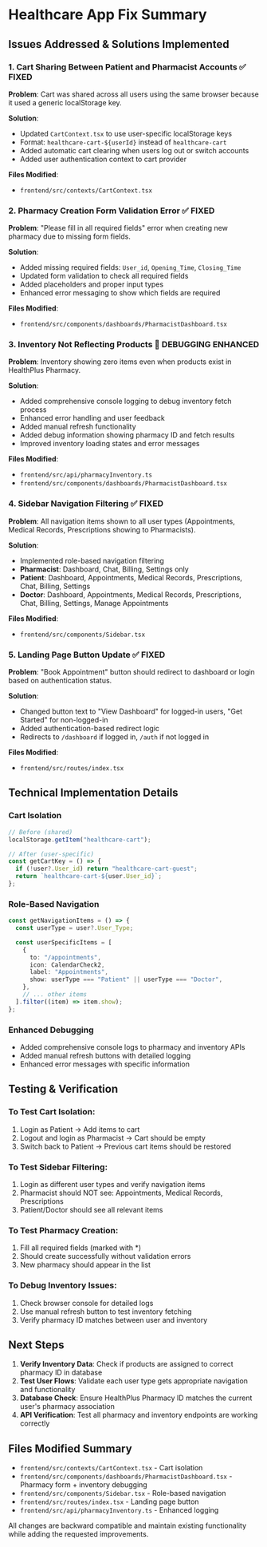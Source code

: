 # Healthcare App Fix Summary

## Issues Addressed & Solutions Implemented

### 1. **Cart Sharing Between Patient and Pharmacist Accounts** ✅ FIXED

**Problem**: Cart was shared across all users using the same browser because it used a generic localStorage key.

**Solution**:

- Updated `CartContext.tsx` to use user-specific localStorage keys
- Format: `healthcare-cart-${userId}` instead of `healthcare-cart`
- Added automatic cart clearing when users log out or switch accounts
- Added user authentication context to cart provider

**Files Modified**:

- `frontend/src/contexts/CartContext.tsx` 

### 2. **Pharmacy Creation Form Validation Error** ✅ FIXED

**Problem**: "Please fill in all required fields" error when creating new pharmacy due to missing form fields.

**Solution**:

- Added missing required fields: `User_id`, `Opening_Time`, `Closing_Time`
- Updated form validation to check all required fields
- Added placeholders and proper input types
- Enhanced error messaging to show which fields are required

**Files Modified**:

- `frontend/src/components/dashboards/PharmacistDashboard.tsx`

### 3. **Inventory Not Reflecting Products** 🔧 DEBUGGING ENHANCED

**Problem**: Inventory showing zero items even when products exist in HealthPlus Pharmacy.

**Solution**:

- Added comprehensive console logging to debug inventory fetch process
- Enhanced error handling and user feedback
- Added manual refresh functionality
- Added debug information showing pharmacy ID and fetch results
- Improved inventory loading states and error messages

**Files Modified**:

- `frontend/src/api/pharmacyInventory.ts`
- `frontend/src/components/dashboards/PharmacistDashboard.tsx`

### 4. **Sidebar Navigation Filtering** ✅ FIXED

**Problem**: All navigation items shown to all user types (Appointments, Medical Records, Prescriptions showing to Pharmacists).

**Solution**:

- Implemented role-based navigation filtering
- **Pharmacist**: Dashboard, Chat, Billing, Settings only
- **Patient**: Dashboard, Appointments, Medical Records, Prescriptions, Chat, Billing, Settings
- **Doctor**: Dashboard, Appointments, Medical Records, Prescriptions, Chat, Billing, Settings, Manage Appointments

**Files Modified**:

- `frontend/src/components/Sidebar.tsx`

### 5. **Landing Page Button Update** ✅ FIXED

**Problem**: "Book Appointment" button should redirect to dashboard or login based on authentication status.

**Solution**:

- Changed button text to "View Dashboard" for logged-in users, "Get Started" for non-logged-in
- Added authentication-based redirect logic
- Redirects to `/dashboard` if logged in, `/auth` if not logged in

**Files Modified**:

- `frontend/src/routes/index.tsx`

## Technical Implementation Details

### Cart Isolation

```typescript
// Before (shared)
localStorage.getItem("healthcare-cart");

// After (user-specific)
const getCartKey = () => {
  if (!user?.User_id) return "healthcare-cart-guest";
  return `healthcare-cart-${user.User_id}`;
};
```

### Role-Based Navigation

```typescript
const getNavigationItems = () => {
  const userType = user?.User_Type;

  const userSpecificItems = [
    {
      to: "/appointments",
      icon: CalendarCheck2,
      label: "Appointments",
      show: userType === "Patient" || userType === "Doctor",
    },
    // ... other items
  ].filter((item) => item.show);
};
```

### Enhanced Debugging

- Added comprehensive console logs to pharmacy and inventory APIs
- Added manual refresh buttons with detailed logging
- Enhanced error messages with specific information

## Testing & Verification

### To Test Cart Isolation:

1. Login as Patient → Add items to cart
2. Logout and login as Pharmacist → Cart should be empty
3. Switch back to Patient → Previous cart items should be restored

### To Test Sidebar Filtering:

1. Login as different user types and verify navigation items
2. Pharmacist should NOT see: Appointments, Medical Records, Prescriptions
3. Patient/Doctor should see all relevant items

### To Test Pharmacy Creation:

1. Fill all required fields (marked with \*)
2. Should create successfully without validation errors
3. New pharmacy should appear in the list

### To Debug Inventory Issues:

1. Check browser console for detailed logs
2. Use manual refresh button to test inventory fetching
3. Verify pharmacy ID matches between user and inventory

## Next Steps

1. **Verify Inventory Data**: Check if products are assigned to correct pharmacy ID in database
2. **Test User Flows**: Validate each user type gets appropriate navigation and functionality
3. **Database Check**: Ensure HealthPlus Pharmacy ID matches the current user's pharmacy association
4. **API Verification**: Test all pharmacy and inventory endpoints are working correctly

## Files Modified Summary

- `frontend/src/contexts/CartContext.tsx` - Cart isolation
- `frontend/src/components/dashboards/PharmacistDashboard.tsx` - Pharmacy form + inventory debugging
- `frontend/src/components/Sidebar.tsx` - Role-based navigation
- `frontend/src/routes/index.tsx` - Landing page button
- `frontend/src/api/pharmacyInventory.ts` - Enhanced logging

All changes are backward compatible and maintain existing functionality while adding the requested improvements.
